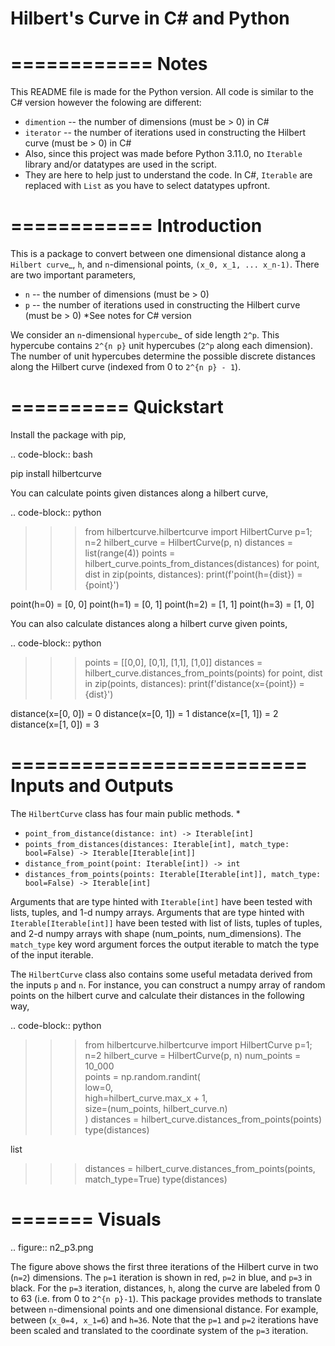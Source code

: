 # Hilbert's Curve in C# and Python

============
Notes
============
This README file is made for the Python version.
All code is similar to the C# version however the folowing are different:
* ``dimention`` -- the number of dimensions (must be > 0) in C#
* ``iterator`` -- the number of iterations used in constructing the Hilbert curve (must be > 0) in C#
* Also, since this project was made before Python 3.11.0, no ``Iterable`` library and/or datatypes are used in the script.
* They are here to help just to understand the code. In C#, ``Iterable`` are replaced with ``List`` as you have to select datatypes upfront.

============
Introduction
============
This is a package to convert between one dimensional distance along a
`Hilbert curve`_, ``h``, and ``n``-dimensional points,
``(x_0, x_1, ... x_n-1)``.  There are two important parameters,

* ``n`` -- the number of dimensions (must be > 0)
* ``p`` -- the number of iterations used in constructing the Hilbert curve (must be > 0)
*See notes for C# version

We consider an ``n``-dimensional `hypercube`_ of side length ``2^p``.
This hypercube contains ``2^{n p}`` unit hypercubes (``2^p`` along
each dimension).  The number of unit hypercubes determine the possible
discrete distances along the Hilbert curve (indexed from 0 to
``2^{n p} - 1``).


==========
Quickstart
==========

Install the package with pip,

.. code-block:: bash

  pip install hilbertcurve

You can calculate points given distances along a hilbert curve,

.. code-block:: python

  >>> from hilbertcurve.hilbertcurve import HilbertCurve
  >>> p=1; n=2
  >>> hilbert_curve = HilbertCurve(p, n)
  >>> distances = list(range(4))
  >>> points = hilbert_curve.points_from_distances(distances)
  >>> for point, dist in zip(points, distances):
  >>>     print(f'point(h={dist}) = {point}')

  point(h=0) = [0, 0]
  point(h=1) = [0, 1]
  point(h=2) = [1, 1]
  point(h=3) = [1, 0]

You can also calculate distances along a hilbert curve given points,

.. code-block:: python

  >>> points = [[0,0], [0,1], [1,1], [1,0]]
  >>> distances = hilbert_curve.distances_from_points(points)
  >>> for point, dist in zip(points, distances):
  >>>     print(f'distance(x={point}) = {dist}')

  distance(x=[0, 0]) = 0
  distance(x=[0, 1]) = 1
  distance(x=[1, 1]) = 2
  distance(x=[1, 0]) = 3

=========================
Inputs and Outputs
=========================

The ``HilbertCurve`` class has four main public methods.
*
* ``point_from_distance(distance: int) -> Iterable[int]``
* ``points_from_distances(distances: Iterable[int], match_type: bool=False) -> Iterable[Iterable[int]]``
* ``distance_from_point(point: Iterable[int]) -> int``
* ``distances_from_points(points: Iterable[Iterable[int]], match_type: bool=False) -> Iterable[int]``

Arguments that are type hinted with ``Iterable[int]`` have been tested with lists, tuples, and 1-d numpy arrays.
Arguments that are type hinted with ``Iterable[Iterable[int]]`` have been tested with list of lists, tuples of tuples, and 2-d numpy arrays with shape (num_points, num_dimensions). The ``match_type`` key word argument forces the output iterable to match the type of the input iterable. 

The ``HilbertCurve`` class also contains some useful metadata derived from the inputs ``p`` and ``n``. For instance, you can construct a numpy array of random points on the hilbert curve and calculate their distances in the following way,

.. code-block:: python

  >>> from hilbertcurve.hilbertcurve import HilbertCurve
  >>> p=1; n=2
  >>> hilbert_curve = HilbertCurve(p, n)
  >>> num_points = 10_000                                                                                              
  >>> points = np.random.randint(                                                                                   
          low=0,                                                                                                    
          high=hilbert_curve.max_x + 1,                                                                                 
          size=(num_points, hilbert_curve.n)                                                                        
      )
  >>> distances = hilbert_curve.distances_from_points(points)
  >>> type(distances)
  
  list

  >>> distances = hilbert_curve.distances_from_points(points, match_type=True)
  >>> type(distances)


=======
Visuals
=======

.. figure:: n2_p3.png

   The figure above shows the first three iterations of the Hilbert
   curve in two (``n=2``) dimensions.  The ``p=1`` iteration is shown
   in red, ``p=2`` in blue, and ``p=3`` in black.
   For the ``p=3`` iteration, distances, ``h``, along the curve are
   labeled from 0 to 63 (i.e. from 0 to ``2^{n p}-1``).  This package
   provides methods to translate between ``n``-dimensional points and one
   dimensional distance.  For example, between (``x_0=4, x_1=6``) and
   ``h=36``.  Note that the ``p=1`` and ``p=2`` iterations have been
   scaled and translated to the coordinate system of the ``p=3`` iteration.
